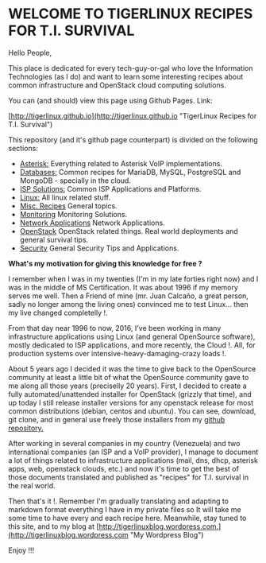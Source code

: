 # WELCOME TO TIGERLINUX RECIPES FOR T.I. SURVIVAL

Hello People,

This place is dedicated for every tech-guy-or-gal who love the Information Technologies (as I do) and want to learn some interesting recipes about common infrastructure and OpenStack cloud computing solutions.

You can (and should) view this page using Github Pages. Link:

[http://tigerlinux.github.io](http://tigerlinux.github.io "TigerLinux Recipes for T.I. Survival")

This repository (and it's github page counterpart) is divided on the following sections:

* [Asterisk:](http://tigerlinux.github.io/recipes/asterisk/index.html) Everything related to Asterisk VoIP implementations.
* [Databases:](http://tigerlinux.github.io/recipes/databases/index.html) Common recipes for MariaDB, MySQL, PostgreSQL and MongoDB - specially in the cloud.
* [ISP Solutions:](http://tigerlinux.github.io/recipes/ispapps/index.html) Common ISP Applications and Platforms.
* [Linux:](http://tigerlinux.github.io/recipes/linux/index.html) All linux related stuff.
* [Misc. Recipes](http://tigerlinux.github.io/recipes/misc/index.html) General topics.
* [Monitoring](http://tigerlinux.github.io/recipes/monitoring/index.html) Monitoring Solutions.
* [Network Applications](http://tigerlinux.github.io/recipes/networkapps/index.html) Network Applications.
* [OpenStack](http://tigerlinux.github.io/recipes/openstack/index.html) OpenStack related things. Real world deployments and general survival tips.
* [Security](http://tigerlinux.github.io/recipes/security/index.html) General Security Tips and Applications.

**What's my motivation for giving this knowledge for free ?**

I remember when I was in my twenties (I'm in my late forties right now) and I was in the middle of MS Certification. It was about 1996 if my memory serves me well. Then a Friend of mine (mr. Juan Calcaño, a great person, sadly no longer among the living ones) convinced me to test Linux... then my live changed completelly !.

From that day near 1996 to now, 2016, I've been working in many infrastructure applications using Linux (and general OpenSource software), mostly dedicated to ISP applications, and more recently, the Cloud !. All, for production systems over intensive-heavy-damaging-crazy loads !.

About 5 years ago I decided it was the time to give back to the OpenSource community at least a little bit of what the OpenSource community gave to me along all those years (preciselly 20 years). First, I decided to create a fully automated/unattended installer for OpenStack (grizzly that time), and up today I still release installer versions for any openstack release for most common distributions (debian, centos and ubuntu). You can see, download, git clone, and in general use freely those installers from my [github repository.](https://github.com/tigerlinux)

After working in several companies in my country (Venezuela) and two international companies (an ISP and a VoIP provider), I manage to document a lot of things related to infrastructure applications (mail, dns, dhcp, asterisk apps, web, openstack clouds, etc.) and now it's time to get the best of those documents translated and published as "recipes" for T.I. survival in the real world.

Then that's it !. Remember I'm gradually translating and adapting to markdown format everything I have in my private files so It will take me some time to have every and each recipe here. Meanwhile, stay tuned to this site, and to my blog at [http://tigerlinuxblog.wordpress.com.](http://tigerlinuxblog.wordpress.com "My Wordpress Blog")

Enjoy !!!

